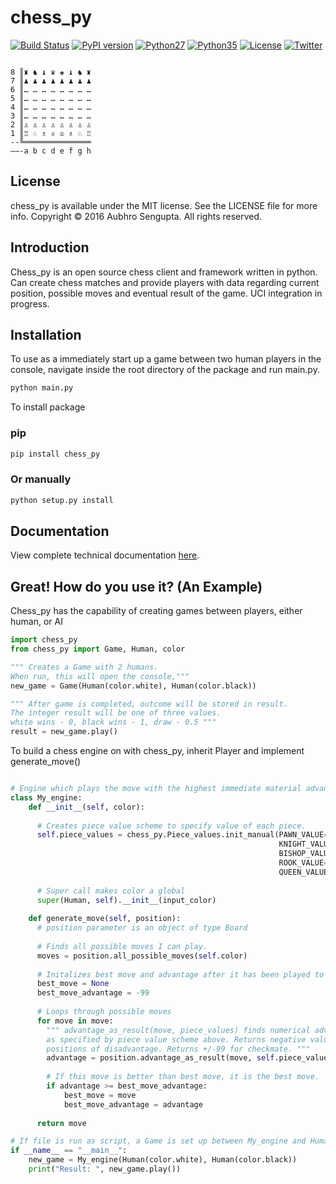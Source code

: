 # chess_py

[![Build Status](https://travis-ci.org/LordDarkula/chess_py.svg?branch=master)](https://travis-ci.org/LordDarkula/chess_py)
[![PyPI version](https://badge.fury.io/py/chess_py.svg)](https://pypi.python.org/pypi/chess_py)
[![Python27](https://img.shields.io/badge/python-2.7-blue.svg)](https://www.python.org/download/releases/2.7/)
[![Python35](https://img.shields.io/badge/python-3.5-blue.svg)](https://www.python.org/downloads/release/python-350/)
[![License](https://img.shields.io/cocoapods/l/EasyQL.svg?style=flat)](https://github.com/LordDarkula/chess_py/blob/master/LICENSE)
[![Twitter](https://img.shields.io/badge/twitter-@LordDarkula-blue.svg?style=flat)](http://twitter.com/LordDarkula)
```

8 ║♜ ♞ ♝ ♛ ♚ ♝ ♞ ♜
7 ║♟ ♟ ♟ ♟ ♟ ♟ ♟ ♟
6 ║… … … … … … … …
5 ║… … … … … … … …
4 ║… … … … … … … …
3 ║… … … … … … … …
2 ║♙ ♙ ♙ ♙ ♙ ♙ ♙ ♙
1 ║♖ ♘ ♗ ♕ ♔ ♗ ♘ ♖
--╚═══════════════
——-a b c d e f g h
```

## License
chess_py is available under the MIT license. See the LICENSE file for more info.
Copyright © 2016 Aubhro Sengupta. All rights reserved.

## Introduction

Chess_py is an open source chess client and framework written in python. Can create chess matches and provide players with data regarding current position, possible moves and eventual result of the game. UCI integration in progress.

## Installation

To use as a immediately start up a game between two human players in the console, navigate inside the root directory of the package and run main.py. 

```bash
python main.py
```

To install package  

### pip
```bash
pip install chess_py
```

### Or manually
```bash
python setup.py install
```
## Documentation

View complete technical documentation [here](http://lorddarkula.github.io/chess_py).

## Great! How do you use it? (An Example)

Chess_py has the capability of creating games between players, either human, or AI 

```python
import chess_py
from chess_py import Game, Human, color

""" Creates a Game with 2 humans. 
When run, this will open the console,"""
new_game = Game(Human(color.white), Human(color.black))

""" After game is completed, outcome will be stored in result.
The integer result will be one of three values. 
white wins - 0, black wins - 1, draw - 0.5 """
result = new_game.play()
```

To build a chess engine on with chess_py, inherit Player and implement generate_move() 

```python

# Engine which plays the move with the highest immediate material advantage
class My_engine:
    def __init__(self, color):
    
      # Creates piece value scheme to specify value of each piece.
      self.piece_values = chess_py.Piece_values.init_manual(PAWN_VALUE=1,
                                                            KNIGHT_VALUE=3,
                                                            BISHOP_VALUE=3,
                                                            ROOK_VALUE=5,
                                                            QUEEN_VALUE=9)
      
      # Super call makes color a global
      super(Human, self).__init__(input_color)
    
    def generate_move(self, position):
      # position parameter is an object of type Board
        
      # Finds all possible moves I can play.
      moves = position.all_possible_moves(self.color)
      
      # Initalizes best move and advantage after it has been played to dummy values.
      best_move = None
      best_move_advantage = -99
      
      # Loops through possible moves
      for move in move:
        """ advantage_as_result(move, piece_values) finds numerical advantage
        as specified by piece value scheme above. Returns negative values for
        positions of disadvantage. Returns +/-99 for checkmate. """
        advantage = position.advantage_as_result(move, self.piece_values)
        
        # If this move is better than best move, it is the best move.
        if advantage >= best_move_advantage:
            best_move = move
            best_move_advantage = advantage
      
      return move

# If file is run as script, a Game is set up between My_engine and Human and result is printed.
if __name__ == "__main__":
    new_game = My_engine(Human(color.white), Human(color.black))
    print("Result: ", new_game.play())
```

